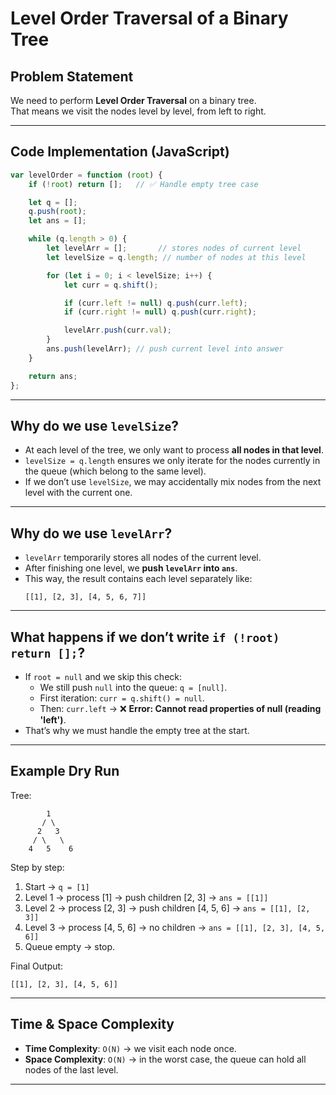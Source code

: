 # Level Order Traversal of a Binary Tree

## Problem Statement
We need to perform **Level Order Traversal** on a binary tree.  
That means we visit the nodes level by level, from left to right.

---

## Code Implementation (JavaScript)

```javascript
var levelOrder = function (root) {
    if (!root) return [];   // ✅ Handle empty tree case

    let q = [];
    q.push(root);
    let ans = [];

    while (q.length > 0) {
        let levelArr = [];       // stores nodes of current level
        let levelSize = q.length; // number of nodes at this level

        for (let i = 0; i < levelSize; i++) {
            let curr = q.shift();

            if (curr.left != null) q.push(curr.left);
            if (curr.right != null) q.push(curr.right);

            levelArr.push(curr.val);
        }
        ans.push(levelArr); // push current level into answer
    }

    return ans;
};
```

---

## Why do we use `levelSize`?
- At each level of the tree, we only want to process **all nodes in that level**.  
- `levelSize = q.length` ensures we only iterate for the nodes currently in the queue (which belong to the same level).  
- If we don’t use `levelSize`, we may accidentally mix nodes from the next level with the current one.

---

## Why do we use `levelArr`?
- `levelArr` temporarily stores all nodes of the current level.  
- After finishing one level, we **push `levelArr` into `ans`**.  
- This way, the result contains each level separately like:  
  ```
  [[1], [2, 3], [4, 5, 6, 7]]
  ```

---

## What happens if we don’t write `if (!root) return [];`?
- If `root = null` and we skip this check:  
  - We still push `null` into the queue: `q = [null]`.  
  - First iteration: `curr = q.shift() = null`.  
  - Then: `curr.left` → ❌ **Error: Cannot read properties of null (reading 'left')**.  
- That’s why we must handle the empty tree at the start.

---

## Example Dry Run

Tree:
```
        1
       / \
      2   3
     / \   \
    4   5    6
```

Step by step:
1. Start → `q = [1]`
2. Level 1 → process [1] → push children [2, 3] → `ans = [[1]]`
3. Level 2 → process [2, 3] → push children [4, 5, 6] → `ans = [[1], [2, 3]]`
4. Level 3 → process [4, 5, 6] → no children → `ans = [[1], [2, 3], [4, 5, 6]]`
5. Queue empty → stop.

Final Output:
```
[[1], [2, 3], [4, 5, 6]]
```

---

## Time & Space Complexity

- **Time Complexity**: `O(N)` → we visit each node once.  
- **Space Complexity**: `O(N)` → in the worst case, the queue can hold all nodes of the last level.

---
